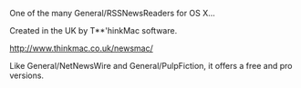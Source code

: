 One of the many General/RSSNewsReaders for OS X...

Created in the UK by T**'hinkMac software.

http://www.thinkmac.co.uk/newsmac/

Like General/NetNewsWire and General/PulpFiction, it offers a free and pro versions.